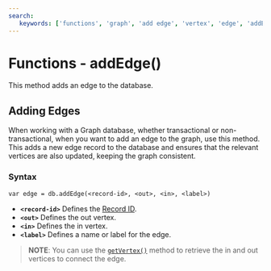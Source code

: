 ```yaml
---
search:
   keywords: ['functions', 'graph', 'add edge', 'vertex', 'edge', 'addEdge']
---
```


# Functions - addEdge()

This method adds an edge to the database.

## Adding Edges

When working with a Graph database, whether transactional or non-transactional, when you want to add an edge to the graph, use this method.  This adds a new edge record to the database and ensures that the relevant vertices are also updated, keeping the graph consistent.


### Syntax

```
var edge = db.addEdge(<record-id>, <out>, <in>, <label>)
```

- **`<record-id>`** Defines the [Record ID](Concepts.md#record-id).
- **`<out>`** Defines the out vertex.
- **`<in>`**  Defines the in vertex.
- **`<label>`** Defines a name or label for the edge.

>**NOTE**: You can use the [`getVertex()`](Functions-Database-getVertex.md) method to retrieve the in and out vertices to connect the edge.
